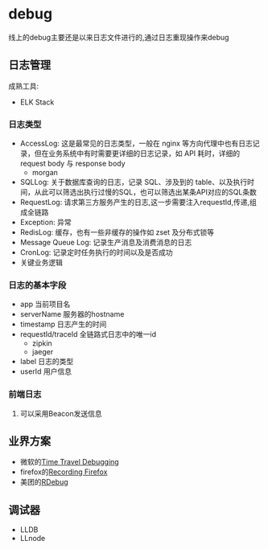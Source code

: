 # debug

线上的debug主要还是以来日志文件进行的,通过日志重现操作来debug

## 日志管理

成熟工具:

- ELK Stack

### 日志类型

- AccessLog: 这是最常见的日志类型，一般在 nginx 等方向代理中也有日志记录，但在业务系统中有时需要更详细的日志记录，如 API 耗时，详细的 request body 与 response body
  - morgan
- SQLLog: 关于数据库查询的日志，记录 SQL、涉及到的 table、以及执行时间，从此可以筛选出执行过慢的SQL，也可以筛选出某条API对应的SQL条数
- RequestLog: 请求第三方服务产生的日志,这一步需要注入requestId,传递,组成全链路
- Exception: 异常
- RedisLog: 缓存，也有一些非缓存的操作如 zset 及分布式锁等
- Message Queue Log: 记录生产消息及消费消息的日志
- CronLog: 记录定时任务执行的时间以及是否成功
- 关键业务逻辑

### 日志的基本字段

- app 当前项目名
- serverName 服务器的hostname
- timestamp 日志产生的时间
- requestId/traceId 全链路式日志中的唯一id
  - zipkin
  - jaeger
- label 日志的类型
- userId 用户信息

### 前端日志

1. 可以采用Beacon发送信息

## 业界方案

- 微软的[Time Travel Debugging](https://docs.microsoft.com/en-us/windows-hardware/drivers/debugger/time-travel-debugging-overview)
- firefox的[Recording Firefox](https://github.com/rr-debugger/rr/wiki/Recording-Firefox)
- 美团的[RDebug](https://github.com/didi/rdebug)

## 调试器

- LLDB
- LLnode
